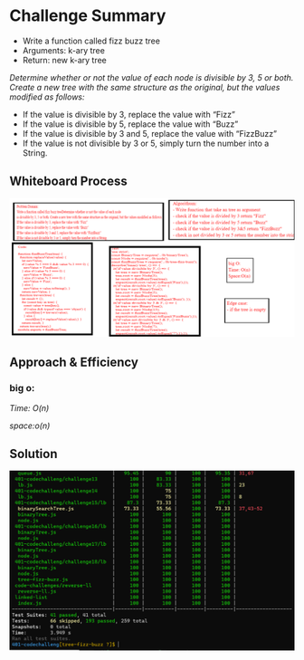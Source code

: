 # Challenge Summary

- Write a function called fizz buzz tree
- Arguments: k-ary tree
- Return: new k-ary tree

*Determine whether or not the value of each node is divisible by 3, 5 or both. Create a new tree with the same structure as the original, but the values modified as follows:*

- If the value is divisible by 3, replace the value with “Fizz”
- If the value is divisible by 5, replace the value with “Buzz”
- If the value is divisible by 3 and 5, replace the value with “FizzBuzz”
- If the value is not divisible by 3 or 5, simply turn the number into a String.
## Whiteboard Process
<!-- Embedded whiteboard image -->
![whiteboard](./wch18.jpg)

## Approach & Efficiency
<!-- What approach did you take? Why? What is the Big O space/time for this approach? -->
 ### big o:
 *Time: O(n)*
 
 *space:o(n)*

## Solution
<!-- Show how to run your code, and examples of it in action -->
![test](./ch18.PNG)